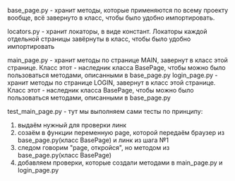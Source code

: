 base_page.py - хранит методы, которые применяются по всему проекту вообще, всё завернуто в класс, чтобы было удобно импортировать.

locators.py - хранит локаторы, в виде констант. Локаторы каждой отдельной страницы завёрнуты в класс, чтобы было удобно импортировать

main_page.py - хранит методы по странице MAIN, завернут в класс этой странице. Класс этот - наследник класса BasePage, чтобы можно было пользоваться методами, описанными в base_page.py
login_page.py - хранит методы по странице LOGIN, завернут в класс этой странице. Класс этот - наследник класса BasePage, чтобы можно было пользоваться методами, описанными в base_page.py

test_main_page.py - тут мы выполняем сами тесты по принципу:
1. выдаём нужный для проверки линк
2. созаём в функции переменную page, которой передаём браузер из base_page.py(класс BasePage) и линк из шага №1
3. следом говорим "page, откройся", но методом из base_page.py(класс BasePage)
4. добавляем проверки, которые создали методами в main_page.py и login_page.py